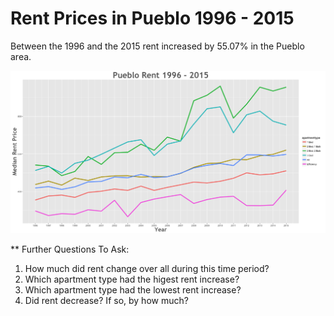 Rent Prices in Pueblo 1996 - 2015
================

Between the 1996 and the 2015 rent increased by 55.07% in the Pueblo area.

![](../images/pueblo.png)

\*\* Further Questions To Ask:

1.  How much did rent change over all during this time period?
2.  Which apartment type had the higest rent increase?
3.  Which apartment type had the lowest rent increase?
4.  Did rent decrease? If so, by how much?
